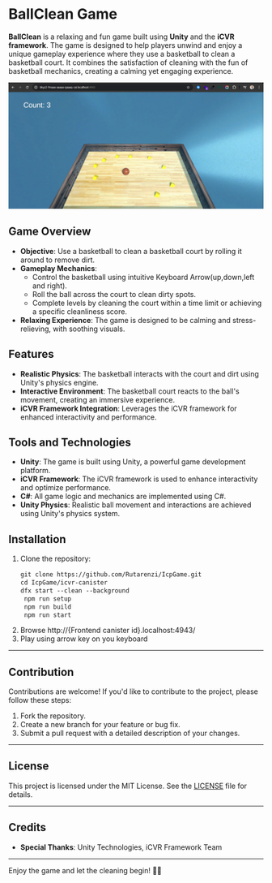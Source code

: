 # BallClean Game

**BallClean** is a relaxing and fun game built using **Unity** and the **iCVR framework**. The game is designed to help players unwind and enjoy a unique gameplay experience where they use a basketball to clean a basketball court. It combines the satisfaction of cleaning with the fun of basketball mechanics, creating a calming yet engaging experience.

![Gameplay Screenshot 2](icvr-canister/src/assets/gamenow.PNG)


## Game Overview
- **Objective**: Use a basketball to clean a basketball court by rolling it around to remove dirt.
- **Gameplay Mechanics**:
  - Control the basketball using intuitive Keyboard Arrow(up,down,left and right).
  - Roll the ball across the court to clean dirty spots.
  - Complete levels by cleaning the court within a time limit or achieving a specific cleanliness score.
- **Relaxing Experience**: The game is designed to be calming and stress-relieving, with soothing visuals.


## Features
- **Realistic Physics**: The basketball interacts with the court and dirt using Unity's physics engine.
- **Interactive Environment**: The basketball court reacts to the ball's movement, creating an immersive experience.
- **iCVR Framework Integration**: Leverages the iCVR framework for enhanced interactivity and performance.


## Tools and Technologies
- **Unity**: The game is built using Unity, a powerful game development platform.
- **iCVR Framework**: The iCVR framework is used to enhance interactivity and optimize performance.
- **C#**: All game logic and mechanics are implemented using C#.
- **Unity Physics**: Realistic ball movement and interactions are achieved using Unity's physics system.

## Installation
1. Clone the repository:
   ```
   git clone https://github.com/Rutarenzi/IcpGame.git
   cd IcpGame/icvr-canister
   dfx start --clean --background
    npm run setup
    npm run build
    npm run start
   ```
2. Browse  http://{Frontend canister id}.localhost:4943/
3. Play using arrow key on you keyboard

---

## Contribution
Contributions are welcome! If you'd like to contribute to the project, please follow these steps:
1. Fork the repository.
2. Create a new branch for your feature or bug fix.
3. Submit a pull request with a detailed description of your changes.

---

## License
This project is licensed under the MIT License. See the [LICENSE](LICENSE) file for details.

---

## Credits
- **Special Thanks**: Unity Technologies, iCVR Framework Team

---

Enjoy the game and let the cleaning begin! 🏀✨
